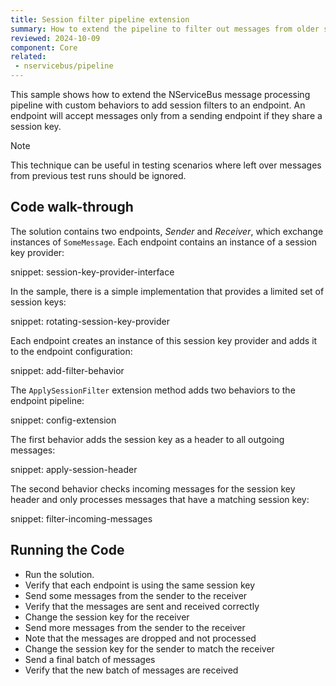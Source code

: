 ```yaml
---
title: Session filter pipeline extension
summary: How to extend the pipeline to filter out messages from older sessions.
reviewed: 2024-10-09
component: Core
related:
 - nservicebus/pipeline
---
```



This sample shows how to extend the NServiceBus message processing pipeline with custom behaviors to add session filters to an endpoint. An endpoint will accept messages only from a sending endpoint if they share a session key.

> [!NOTE]
> This technique can be useful in testing scenarios where left over messages from previous test runs should be ignored.


## Code walk-through

The solution contains two endpoints, _Sender_ and _Receiver_, which exchange instances of `SomeMessage`. Each endpoint contains an instance of a session key provider:

snippet: session-key-provider-interface

In the sample, there is a simple implementation that provides a limited set of session keys:

snippet: rotating-session-key-provider

Each endpoint creates an instance of this session key provider and adds it to the endpoint configuration:

snippet: add-filter-behavior

The `ApplySessionFilter` extension method adds two behaviors to the endpoint pipeline:

snippet: config-extension

The first behavior adds the session key as a header to all outgoing messages:

snippet: apply-session-header

The second behavior checks incoming messages for the session key header and only processes messages that have a matching session key:

snippet: filter-incoming-messages

## Running the Code

 * Run the solution.
 * Verify that each endpoint is using the same session key
 * Send some messages from the sender to the receiver
 * Verify that the messages are sent and received correctly
 * Change the session key for the receiver
 * Send more messages from the sender to the receiver
 * Note that the messages are dropped and not processed
 * Change the session key for the sender to match the receiver
 * Send a final batch of messages
 * Verify that the new batch of messages are received